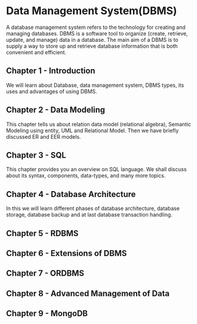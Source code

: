 # Data Management System(DBMS)

A database management system refers to the technology for creating and managing databases. DBMS is a software tool to organize (create, retrieve, update, and manage) data in a database. The main aim of a DBMS is to supply a way to store up and retrieve database information that is both convenient and efficient.

## Chapter 1 - Introduction

We will learn about Database, data management system, DBMS types, its uses and advantages of using DBMS.

## Chapter 2 - Data Modeling

This chapter tells us about relation data model (relational algebra), Semantic Modeling using entity, UML and Relational Model. Then we have briefly discussed ER and EER models. 

## Chapter 3 - SQL
This chapter provides you an overview on SQL language. We shall discuss about its syntax, components, data-types, and many more topics. 

## Chapter 4 - Database Architecture

In this we will learn different phases of database architecture, database storage, database backup and at last database transaction handling.

## Chapter 5 - RDBMS

## Chapter 6 - Extensions of DBMS

## Chapter 7 - ORDBMS

## Chapter 8 - Advanced Management of Data

## Chapter 9 - MongoDB
